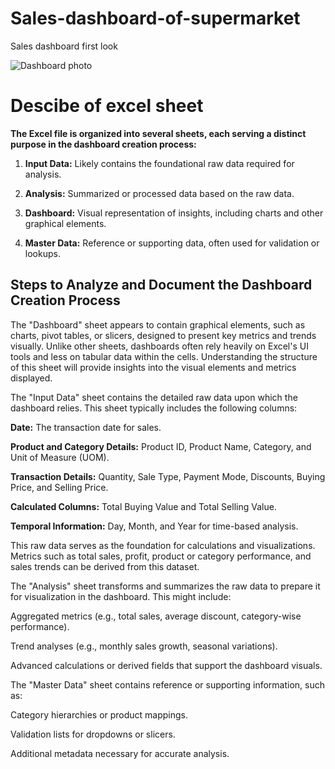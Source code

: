 # Sales-dashboard-of-supermarket

Sales dashboard first look

![Dashboard photo](https://github.com/user-attachments/assets/00a7792c-d535-4614-a7e4-a71fec31b305)

# Descibe of excel sheet

**The Excel file is organized into several sheets, each serving a distinct purpose in the dashboard creation process:**

1. **Input Data:** Likely contains the foundational raw data required for analysis.

2. **Analysis:** Summarized or processed data based on the raw data.

3. **Dashboard:** Visual representation of insights, including charts and other graphical elements.

4. **Master Data:** Reference or supporting data, often used for validation or lookups.

## Steps to Analyze and Document the Dashboard Creation Process

  The "Dashboard" sheet appears to contain graphical elements, such as charts, pivot tables, or slicers, designed to present key metrics and trends visually. Unlike other sheets, dashboards often rely heavily on Excel's UI tools and less on tabular data within the cells. Understanding the structure of this sheet will provide insights into the visual elements and metrics displayed.

  The "Input Data" sheet contains the detailed raw data upon which the dashboard relies. This sheet typically includes the following columns:

  **Date:** The transaction date for sales.
 
  **Product and Category Details:** Product ID, Product Name, Category, and Unit of Measure (UOM).
  
  **Transaction Details:** Quantity, Sale Type, Payment Mode, Discounts, Buying Price, and Selling Price.
  
  **Calculated Columns:** Total Buying Value and Total Selling Value.
  
  **Temporal Information:** Day, Month, and Year for time-based analysis.


  This raw data serves as the foundation for calculations and visualizations. Metrics such as total sales, profit, product or category performance, and sales trends can be derived from this dataset.

  The "Analysis" sheet transforms and summarizes the raw data to prepare it for visualization in the dashboard. This might include:

  Aggregated metrics (e.g., total sales, average discount, category-wise performance).
  
  Trend analyses (e.g., monthly sales growth, seasonal variations).
  
  Advanced calculations or derived fields that support the dashboard visuals.

  The "Master Data" sheet contains reference or supporting information, such as:

 Category hierarchies or product mappings.
 
 Validation lists for dropdowns or slicers.

 Additional metadata necessary for accurate analysis.

